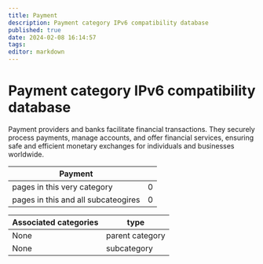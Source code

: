 ```yaml
---
title: Payment
description: Payment category IPv6 compatibility database
published: true
date: 2024-02-08 16:14:57 
tags:
editor: markdown
---
```


# Payment category IPv6 compatibility database


Payment providers and banks facilitate financial transactions. They securely process payments, manage accounts, and offer financial services, ensuring safe and efficient monetary exchanges for individuals and businesses worldwide.


| Payment   |   |
| - | - |
| pages in this very category | 0 |
| pages in this and all subcateogires | 0 |

| Associated categories | type |
| - | - |
| None | parent category |
| None | subcategory |